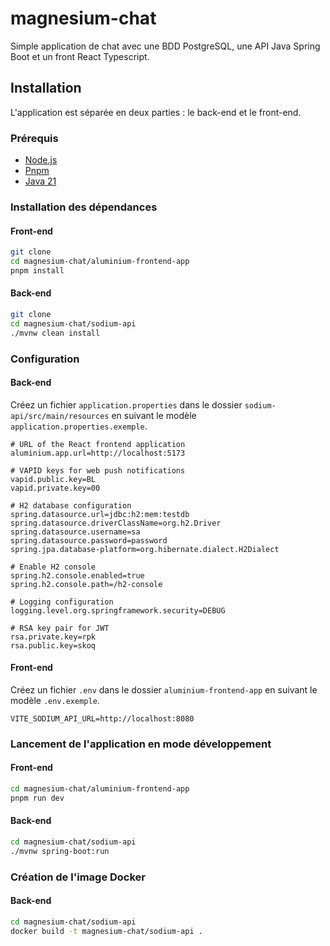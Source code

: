 # magnesium-chat

Simple application de chat avec une BDD PostgreSQL, une API Java Spring Boot et un front React Typescript.

## Installation

L'application est séparée en deux parties : le back-end et le front-end.

### Prérequis

- [Node.js](https://nodejs.org/en/)
- [Pnpm](https://pnpm.io/)
- [Java 21](https://www.oracle.com/java/technologies/javase-jdk21-downloads.html)

### Installation des dépendances

#### Front-end

```bash
git clone
cd magnesium-chat/aluminium-frontend-app
pnpm install
```

#### Back-end

```bash
git clone
cd magnesium-chat/sodium-api
./mvnw clean install
```

### Configuration

#### Back-end

Créez un fichier `application.properties` dans le dossier `sodium-api/src/main/resources` en suivant le modèle `application.properties.exemple`.

```properties
# URL of the React frontend application
aluminium.app.url=http://localhost:5173

# VAPID keys for web push notifications
vapid.public.key=BL
vapid.private.key=00

# H2 database configuration
spring.datasource.url=jdbc:h2:mem:testdb
spring.datasource.driverClassName=org.h2.Driver
spring.datasource.username=sa
spring.datasource.password=password
spring.jpa.database-platform=org.hibernate.dialect.H2Dialect

# Enable H2 console
spring.h2.console.enabled=true
spring.h2.console.path=/h2-console

# Logging configuration
logging.level.org.springframework.security=DEBUG

# RSA key pair for JWT
rsa.private.key=rpk
rsa.public.key=skoq
```

#### Front-end

Créez un fichier `.env` dans le dossier `aluminium-frontend-app` en suivant le modèle `.env.exemple`.

```properties
VITE_SODIUM_API_URL=http://localhost:8080
```

### Lancement de l'application en mode développement

#### Front-end

```bash
cd magnesium-chat/aluminium-frontend-app
pnpm run dev
```

#### Back-end

```bash
cd magnesium-chat/sodium-api
./mvnw spring-boot:run
```

### Création de l'image Docker

#### Back-end

```bash
cd magnesium-chat/sodium-api
docker build -t magnesium-chat/sodium-api .
```
